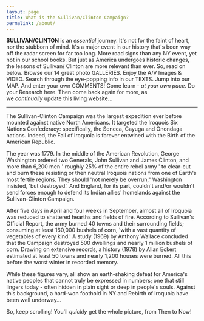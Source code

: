 ```yaml
---
layout: page
title: What is the Sullivan/Clinton Campaign?
permalink: /about/
---
```

**SULLIVAN/CLINTON** is an _essential_ journey. It's not for the faint of heart, nor the stubborn of mind. It's a major event in our history that's been way off the radar screen for far too long. More road signs than any NY event, yet not in our school books. But just as America undergoes historic changes, the lessons of Sullivan/ Clinton are more relevant than ever. So, read on below. Browse our 14 great photo GALLERIES. Enjoy the A/V Images & VIDEO. Search through the eye-popping info in our TEXTS. Jump into our MAP. And enter your own COMMENTS! Come learn - _at your own pace_. Do your Research here. Then come back again for more, as we _continually_ update this living website...

***

The Sullivan-Clinton Campaign was the largest expedition ever before mounted against native North Americans. It targeted the Iroquois Six Nations Confederacy: specifically, the Seneca, Cayuga and Onondaga nations. Indeed, the Fall of Iroquoia is forever entwined with the Birth of the American Republic.

The year was 1779\. In the middle of the American Revolution, George Washington ordered two Generals, John Sullivan and James Clinton, and more than 6,200 men ' roughly 25% of the entire rebel army ' to clear-cut and burn these resisting or then neutral Iroquois nations from one of Earth's most fertile regions. They should 'not merely be overrun," Washington insisted, 'but destroyed.' And England, for its part, couldn't and/or wouldn't send forces enough to defend its Indian allies' homelands against the Sullivan-Clinton Campaign.

After five days in April and four weeks in September, almost all of Iroquoia was reduced to shattered hearths and fields of fire. According to Sullivan's Official Report, the army burned 40 towns and their surrounding fields; consuming at least 160,000 bushels of corn, 'with a vast quantity of vegetables of every kind.' A study (1969) by Anthony Wallace concluded that the Campaign destroyed 500 dwellings and nearly 1 million bushels of corn. Drawing on extensive records, a history (1978) by Allan Eckert estimated at least 50 towns and nearly 1,200 houses were burned. All this before the worst winter in recorded memory.

While these figures vary, all show an earth-shaking defeat for America's native peoples that cannot truly be expressed in numbers; one that still lingers today - often hidden in plain sight or deep in people's souls. Against this background, a hard-won foothold in NY and Rebirth of Iroquoia have been well underway...

So, keep scrolling! You'll _quickly_ get the whole picture, from Then to Now!
